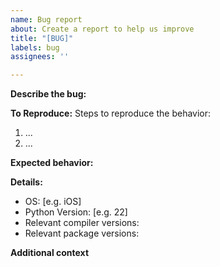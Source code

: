 ```yaml
---
name: Bug report
about: Create a report to help us improve
title: "[BUG]"
labels: bug
assignees: ''

---
```


<!-- Please provide responses to the following sections to the best of your ability. Feel free to remove sections that may not apply to your report, and add other sections that may apply. -->

**Describe the bug:**
<!-- A clear and concise description of what the bug is. -->

**To Reproduce:**
Steps to reproduce the behavior:
1. ...
2. ...

**Expected behavior:**
<!-- A clear and concise description of what you expected to happen. -->

**Details:**
 - OS: [e.g. iOS]
 - Python Version: [e.g. 22]
 - Relevant compiler versions:
 - Relevant package versions:

**Additional context**
<!-- Add any other context about the problem here. -->
